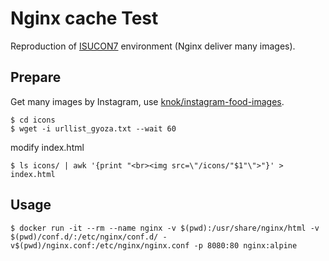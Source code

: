 # Nginx cache Test

Reproduction of [ISUCON7](http://isucon.net/archives/50949022.html) environment (Nginx deliver many images).

## Prepare

Get many images by Instagram, use [knok/instagram-food-images](https://github.com/knok/instagram-food-images).

```
$ cd icons
$ wget -i urllist_gyoza.txt --wait 60
```

modify index.html

```
$ ls icons/ | awk '{print "<br><img src=\"/icons/"$1"\">"}' > index.html
```

## Usage

```
$ docker run -it --rm --name nginx -v $(pwd):/usr/share/nginx/html -v $(pwd)/conf.d/:/etc/nginx/conf.d/ -v$(pwd)/nginx.conf:/etc/nginx/nginx.conf -p 8080:80 nginx:alpine
```
